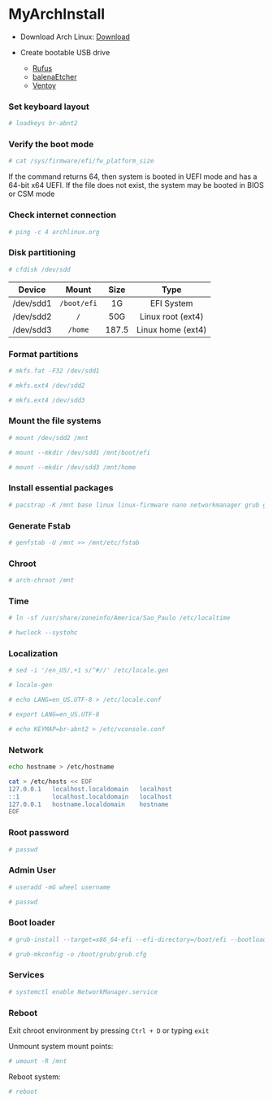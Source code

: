 # MyArchInstall

* Download Arch Linux: [Download](https://www.archlinux.org/download/)

* Create bootable USB drive
    * [Rufus](https://rufus.ie) 
    * [balenaEtcher](https://etcher.balena.io/#download-etcher) 
    * [Ventoy](https://www.ventoy.net/en/download.html)

### Set keyboard layout
```sh
# loadkeys br-abnt2
```

### Verify the boot mode
```sh
# cat /sys/firmware/efi/fw_platform_size
```
If the command returns 64, then system is booted in UEFI mode and has a 64-bit x64 UEFI. If the file does not exist, the system may be booted in BIOS or CSM mode

### Check internet connection
```sh
# ping -c 4 archlinux.org
```

### Disk partitioning
```sh
# cfdisk /dev/sdd
```
| Device    | Mount         | Size  | Type              |
| :-------: | :-----------: | :---: | :---------------: |
| /dev/sdd1 | `/boot/efi`   | 1G    | EFI System        |
| /dev/sdd2 | `/`           | 50G   | Linux root (ext4) |
| /dev/sdd3 | `/home`       | 187.5 | Linux home (ext4) |

### Format partitions
```sh
# mkfs.fat -F32 /dev/sdd1

# mkfs.ext4 /dev/sdd2

# mkfs.ext4 /dev/sdd3
```

### Mount the file systems
```sh
# mount /dev/sdd2 /mnt

# mount --mkdir /dev/sdd1 /mnt/boot/efi

# mount --mkdir /dev/sdd3 /mnt/home
```

### Install essential packages
```sh
# pacstrap -K /mnt base linux linux-firmware nano networkmanager grub grub-efi-x86_64 efibootmgr
```

### Generate Fstab
```sh
# genfstab -U /mnt >> /mnt/etc/fstab
```

### Chroot
```sh
# arch-chroot /mnt
```

### Time
```sh
# ln -sf /usr/share/zoneinfo/America/Sao_Paulo /etc/localtime

# hwclock --systohc
```

### Localization
```sh
# sed -i '/en_US/,+1 s/^#//' /etc/locale.gen

# locale-gen

# echo LANG=en_US.UTF-8 > /etc/locale.conf

# export LANG=en_US.UTF-8

# echo KEYMAP=br-abnt2 > /etc/vconsole.conf
```

### Network
```sh
echo hostname > /etc/hostname

cat > /etc/hosts << EOF
127.0.0.1   localhost.localdomain   localhost
::1         localhost.localdomain   localhost
127.0.0.1   hostname.localdomain    hostname
EOF
```

### Root password
```sh
# passwd
```

### Admin User
```sh
# useradd -mG wheel username

# passwd
```

### Boot loader
```sh
# grub-install --target=x86_64-efi --efi-directory=/boot/efi --bootloader-id=arch --recheck

# grub-mkconfig -o /boot/grub/grub.cfg
```

### Services
```sh
# systemctl enable NetworkManager.service
```

### Reboot
Exit chroot environment by pressing `Ctrl + D` or typing `exit`

Unmount system mount points:
```sh
# umount -R /mnt
```

Reboot system:
```sh
# reboot
```
